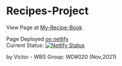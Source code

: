 # Recipes-Project

View Page at [My-Recipe-Book](https://vrw-GH.github.io/vw_my-recipe-book)

Page Deployed [on netlify](https://vigilant-turing-554418.netlify.app/)
<br />
Current Status: [![Netlify Status](https://api.netlify.com/api/v1/badges/e6ab701b-18f5-4dcf-8fa6-0e01a8926ae6/deploy-status)](https://app.netlify.com/sites/vigilant-turing-554418/deploys)

by Victor -
WBS Group: WD#020 (Nov,2021)
